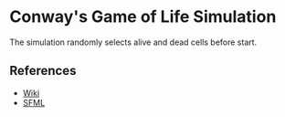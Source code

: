 # Conway's Game of Life Simulation
The simulation randomly selects alive and dead cells before start.
## References
- [Wiki](https://en.wikipedia.org/wiki/Conway's_Game_of_Life)
- [SFML](https://www.sfml-dev.org/)
